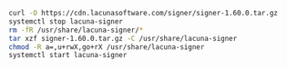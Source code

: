 ﻿```sh
curl -O https://cdn.lacunasoftware.com/signer/signer-1.60.0.tar.gz
systemctl stop lacuna-signer
rm -fR /usr/share/lacuna-signer/*
tar xzf signer-1.60.0.tar.gz -C /usr/share/lacuna-signer
chmod -R a=,u+rwX,go+rX /usr/share/lacuna-signer
systemctl start lacuna-signer
```
